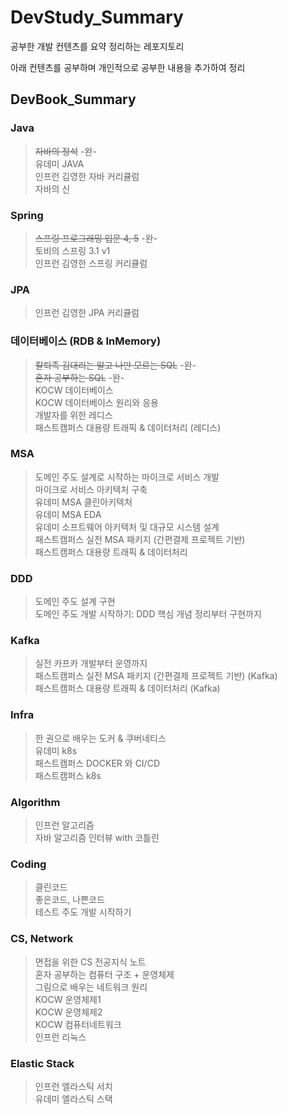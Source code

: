 # DevStudy_Summary
공부한 개발 컨텐츠를 요약 정리하는 레포지토리

아래 컨텐츠를 공부하며 개인적으로 공부한 내용을 추가하여 정리
## DevBook_Summary
### Java
> ~~자바의 정석~~ -완- </br>
> 유데미 JAVA  </br>
> 인프런 김영한 자바 커리큘럼 </br>
> 자바의 신 </br>
### Spring
> ~~스프링 프로그래밍 입문  4, 5~~ -완- </br>
> 토비의 스프링 3.1 v1  </br>
> 인프런 김영한 스프링 커리큘럼 </br>
### JPA 
> 인프런 김영한 JPA 커리큘럼 </br>
### 데이터베이스  (RDB & InMemory)
> ~~칼퇴족 김대리는 알고 나만 모르는 SQL~~ -완- </br>
> ~~혼자 공부하는 SQL~~ -완- </br>
> KOCW 데이터베이스  </br>
> KOCW 데이터베이스 원리와 응용   </br>
> 개발자를 위한 레디스 </br>
> 패스트캠퍼스 대용량 트래픽 & 데이터처리 (레디스) </br>
### MSA
> 도메인 주도 설계로 시작하는 마이크로 서비스 개발 </br>
> 마이크로 서비스 아키텍처 구축 </br>
> 유데미 MSA 클린아키텍처  </br>
> 유데미 MSA EDA </br>
> 유데미 소프트웨어 아키텍처 및 대규모 시스템 설계  </br>
> 패스트캠퍼스 실전 MSA 패키지 (간편결제 프로젝트 기반) </br>
> 패스트캠퍼스 대용량 트래픽 & 데이터처리 </br>
### DDD
> 도메인 주도 설계 구현 </br>
> 도메인 주도 개발 시작하기: DDD 핵심 개념 정리부터 구현까지 </br>
### Kafka
> 실전 카프카 개발부터 운영까지 </br>
> 패스트캠퍼스 실전 MSA 패키지 (간편결제 프로젝트 기반) (Kafka) </br>
> 패스트캠퍼스 대용량 트래픽 & 데이터처리 (Kafka) </br>
### Infra
> 한 권으로 배우는 도커 & 쿠버네티스 </br>
> 유데미 k8s  </br>
> 패스트캠퍼스 DOCKER 와 CI/CD </br>
> 패스트캠퍼스 k8s </br>
### Algorithm
> 인프런 알고리즘 </br>
> 자바 알고리즘 인터뷰 with 코틀린 </br>
### Coding
> 클린코드 </br>
> 좋은코드, 나쁜코드   </br>
> 테스트 주도 개발 시작하기 </br>
### CS, Network
> 면접을 위한 CS 전공지식 노트 </br>
> 혼자 공부하는 컴퓨터 구조 + 운영체제 </br>
> 그림으로 배우는 네트워크 원리 </br>
> KOCW 운영체제1  </br>
> KOCW 운영체제2  </br>
> KOCW 컴퓨터네트워크  </br>
> 인프런 리눅스   </br>
### Elastic Stack
> 인프런 엘라스틱 서치  </br>
> 유데미 엘라스틱 스택  </br>

